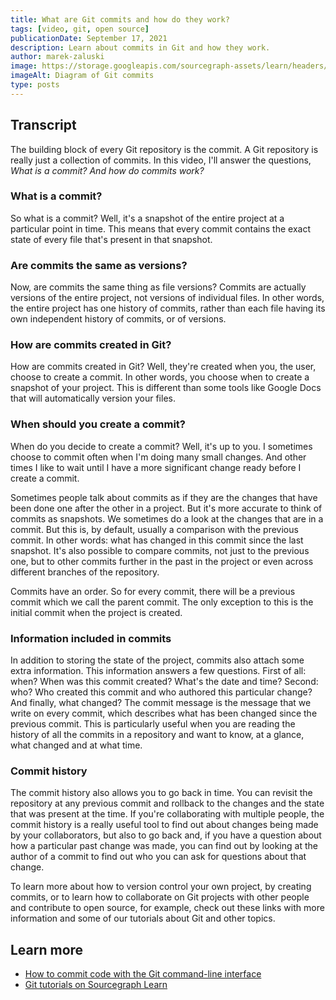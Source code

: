 ```yaml
---
title: What are Git commits and how do they work?
tags: [video, git, open source]
publicationDate: September 17, 2021
description: Learn about commits in Git and how they work.
author: marek-zaluski
image: https://storage.googleapis.com/sourcegraph-assets/learn/headers/git-commit-thumbnail.jpg
imageAlt: Diagram of Git commits
type: posts
---
```


<EmbeddedYoutubeVideo id="zXlNqCioxBY" />

## Transcript

The building block of every Git repository is the commit. A Git repository is really just a collection of commits. In this video, I'll answer the questions, _What is a commit? And how do commits work?_

### What is a commit?

So what is a commit? Well, it's a snapshot of the entire project at a particular point in time. This means that every commit contains the exact state of every file that's present in that snapshot.

### Are commits the same as versions?

Now, are commits the same thing as file versions? Commits are actually versions of the entire project, not versions of individual files. In other words, the entire project has one history of commits, rather than each file having its own independent history of commits, or of versions.

### How are commits created in Git?

How are commits created in Git? Well, they're created when you, the user, choose to create a commit. In other words, you choose when to create a snapshot of your project. This is different than some tools like Google Docs that will automatically version your files.

### When should you create a commit?

When do you decide to create a commit? Well, it's up to you. I sometimes choose to commit often when I'm doing many small changes. And other times I like to wait until I have a more significant change ready before I create a commit.

Sometimes people talk about commits as if they are the changes that have been done one after the other in a project. But it's more accurate to think of commits as snapshots. We sometimes do a look at the changes that are in a commit. But this is, by default, usually a comparison with the previous commit. In other words: what has changed in this commit since the last snapshot. It's also possible to compare commits, not just to the previous one, but to other commits further in the past in the project or even across different branches of the repository.

Commits have an order. So for every commit, there will be a previous commit which we call the parent commit. The only exception to this is the initial commit when the project is created.

### Information included in commits

In addition to storing the state of the project, commits also attach some extra information. This information answers a few questions. First of all: when? When was this commit created? What's the date and time? Second: who? Who created this commit and who authored this particular change? And finally, what changed? The commit message is the message that we write on every commit, which describes what has been changed since the previous commit. This is particularly useful when you are reading the history of all the commits in a repository and want to know, at a glance, what changed and at what time.

### Commit history

The commit history also allows you to go back in time. You can revisit the repository at any previous commit and rollback to the changes and the state that was present at the time. If you're collaborating with multiple people, the commit history is a really useful tool to find out about changes being made by your collaborators, but also to go back and, if you have a question about how a particular past change was made, you can find out by looking at the author of a commit to find out who you can ask for questions about that change.

To learn more about how to version control your own project, by creating commits, or to learn how to collaborate on Git projects with other people and contribute to open source, for example, check out these links with more information and some of our tutorials about Git and other topics.

## Learn more
- [How to commit code with the Git command-line interface](/how-to-commit-code-with-the-git-command-line-interface)
- [Git tutorials on Sourcegraph Learn](/tags/git)
